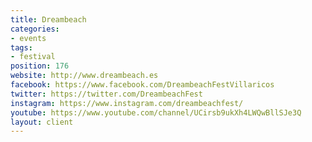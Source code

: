 ```yaml
---
title: Dreambeach
categories:
- events
tags:
- festival
position: 176
website: http://www.dreambeach.es
facebook: https://www.facebook.com/DreambeachFestVillaricos
twitter: https://twitter.com/DreambeachFest
instagram: https://www.instagram.com/dreambeachfest/
youtube: https://www.youtube.com/channel/UCirsb9ukXh4LWQwBllSJe3Q
layout: client
---
```


